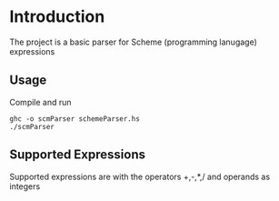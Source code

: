 # Introduction

The project is a basic parser for Scheme (programming lanugage) expressions

## Usage

Compile and run
```
ghc -o scmParser schemeParser.hs
./scmParser
```

## Supported Expressions

Supported expressions are with the operators +,-,*,/ and operands as integers
